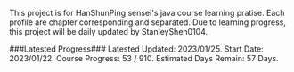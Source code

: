 This project is for HanShunPing sensei's java course learning pratise.
Each profile are chapter corresponding and separated.
Due to learning progress, this project will be daily updated by StanleyShen0104.

###Latested Progress###
Latested Updated: 2023/01/25.
Start Date: 2023/01/22.
Course Progress: 53 / 910.
Estimated Days Remain: 57 Days.